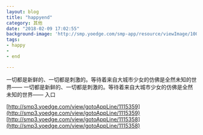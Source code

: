 ```yaml
---
layout: blog
title: "happyend"
category: 其他
date: "2018-02-09 17:02:55"
background-image: 'http://smp.yoedge.com/smp-app/resource/viewImage/1004022appline.png'
tags:
- happy
-  
- end

---
```

一切都是新鲜的、一切都是刺激的。等待着来自大城市少女的仿佛是全然未知的世界——
一切都是新鲜的、一切都是刺激的。等待着来自大城市少女的仿佛是全然未知的世界——
入口

[http://smp3.yoedge.com/view/gotoAppLine/1115359](http://smp3.yoedge.com/view/gotoAppLine/1115359)
[http://smp3.yoedge.com/view/gotoAppLine/1115358](http://smp3.yoedge.com/view/gotoAppLine/1115358)

        
